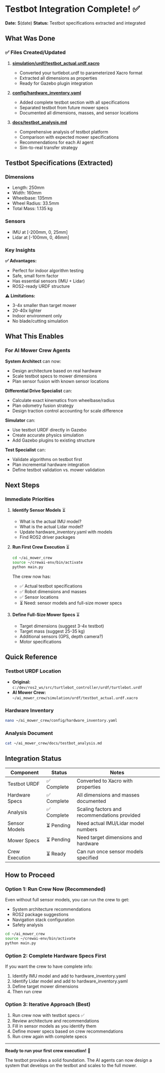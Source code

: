 # Testbot Integration Complete! ✅

**Date:** $(date)
**Status:** Testbot specifications extracted and integrated

## What Was Done

### ✅ Files Created/Updated

1. **[simulation/urdf/testbot_actual.urdf.xacro](simulation/urdf/testbot_actual.urdf.xacro)**
   - Converted your turtlebot.urdf to parameterized Xacro format
   - Extracted all dimensions as properties
   - Ready for Gazebo plugin integration

2. **[config/hardware_inventory.yaml](config/hardware_inventory.yaml)**
   - Added complete testbot section with all specifications
   - Separated testbot from future mower specs
   - Documented all dimensions, masses, and sensor locations

3. **[docs/testbot_analysis.md](docs/testbot_analysis.md)**
   - Comprehensive analysis of testbot platform
   - Comparison with expected mower specifications
   - Recommendations for each AI agent
   - Sim-to-real transfer strategy

## Testbot Specifications (Extracted)

### Dimensions
- Length: 250mm
- Width: 160mm  
- Wheelbase: 135mm
- Wheel Radius: 33.5mm
- Total Mass: 1.135 kg

### Sensors
- IMU at [-200mm, 0, 25mm]
- Lidar at [-100mm, 0, 46mm]

### Key Insights

**✅ Advantages:**
- Perfect for indoor algorithm testing
- Safe, small form factor
- Has essential sensors (IMU + Lidar)
- ROS2-ready URDF structure

**⚠️ Limitations:**
- 3-4x smaller than target mower
- 20-40x lighter
- Indoor environment only
- No blade/cutting simulation

## What This Enables

### For AI Mower Crew Agents

**System Architect** can now:
- Design architecture based on real hardware
- Scale testbot specs to mower dimensions
- Plan sensor fusion with known sensor locations

**Differential Drive Specialist** can:
- Calculate exact kinematics from wheelbase/radius
- Plan odometry fusion strategy
- Design traction control accounting for scale difference

**Simulator** can:
- Use testbot URDF directly in Gazebo
- Create accurate physics simulation
- Add Gazebo plugins to existing structure

**Test Specialist** can:
- Validate algorithms on testbot first
- Plan incremental hardware integration
- Define testbot validation vs. mower validation

## Next Steps

### Immediate Priorities

1. **Identify Sensor Models** ⏳
   - What is the actual IMU model?
   - What is the actual Lidar model?
   - Update hardware_inventory.yaml with models
   - Find ROS2 driver packages

2. **Run First Crew Execution** ⏳
   ```bash
   cd ~/ai_mower_crew
   source ~/crewai-env/bin/activate
   python main.py
   ```
   
   The crew now has:
   - ✅ Actual testbot specifications
   - ✅ Robot dimensions and masses
   - ✅ Sensor locations
   - ⏳ Need: sensor models and full-size mower specs

3. **Define Full-Size Mower Specs** ⏳
   - Target dimensions (suggest 3-4x testbot)
   - Target mass (suggest 25-35 kg)
   - Additional sensors (GPS, depth camera?)
   - Motor specifications

## Quick Reference

### Testbot URDF Location
- **Original:** `c:/dev/ros2_ws/src/turtlebot_controller/urdf/turtlebot.urdf`
- **AI Mower Crew:** `~/ai_mower_crew/simulation/urdf/testbot_actual.urdf.xacro`

### Hardware Inventory
```bash
nano ~/ai_mower_crew/config/hardware_inventory.yaml
```

### Analysis Document
```bash
cat ~/ai_mower_crew/docs/testbot_analysis.md
```

## Integration Status

| Component | Status | Notes |
|-----------|--------|-------|
| Testbot URDF | ✅ Complete | Converted to Xacro with properties |
| Hardware Specs | ✅ Complete | All dimensions and masses documented |
| Analysis | ✅ Complete | Scaling factors and recommendations provided |
| Sensor Models | ⏳ Pending | Need actual IMU/Lidar model numbers |
| Mower Specs | ⏳ Pending | Need target dimensions and hardware |
| Crew Execution | ⏳ Ready | Can run once sensor models specified |

## How to Proceed

### Option 1: Run Crew Now (Recommended)
Even without full sensor models, you can run the crew to get:
- System architecture recommendations
- ROS2 package suggestions
- Navigation stack configuration
- Safety analysis

```bash
cd ~/ai_mower_crew
source ~/crewai-env/bin/activate
python main.py
```

### Option 2: Complete Hardware Specs First
If you want the crew to have complete info:

1. Identify IMU model and add to hardware_inventory.yaml
2. Identify Lidar model and add to hardware_inventory.yaml  
3. Define target mower dimensions
4. Then run crew

### Option 3: Iterative Approach (Best)
1. Run crew now with testbot specs ✅
2. Review architecture and recommendations
3. Fill in sensor models as you identify them
4. Define mower specs based on crew recommendations
5. Run crew again with complete specs

---

**Ready to run your first crew execution!** 🚀

The testbot provides a solid foundation. The AI agents can now design a system that develops on the testbot and scales to the full mower.

